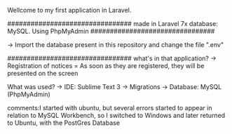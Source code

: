 Wellcome to my first application in Laravel.

################################
made in Laravel 7x
database: MySQL. Using PhpMyAdmin
################################

-> Import the database present in this repository and change the file ".env"

################################
what's in that application?
-> Registration of notices = As soon as they are registered, they will be presented on the screen


What was used?
-> IDE: Sublime Text 3
-> Migrations
-> Database: MySQL (PhpMyAdmin)

comments:I started with ubuntu, but several errors started to appear in relation to MySQL Workbench, so I switched to Windows and later returned to Ubuntu, with the PostGres Database


